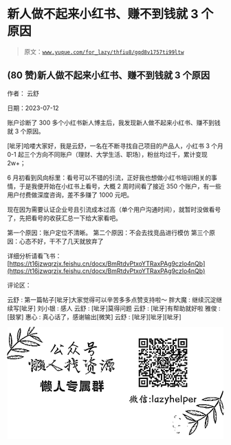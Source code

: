 # 新人做不起来小红书、赚不到钱就 3 个原因

> 原文：[`www.yuque.com/for_lazy/thfiu8/gqd8v1757ti99ltw`](https://www.yuque.com/for_lazy/thfiu8/gqd8v1757ti99ltw)



## (80 赞)新人做不起来小红书、赚不到钱就 3 个原因 

作者： 云舒 

日期：2023-07-12 

账户诊断了 300 多个小红书新人博主后，我发现新人做不起来小红书、赚不到钱就 3 个原因。 

[呲牙]哈喽大家好，我是云舒，一名在不断寻找自己项目的产品人，小红书 3 个月 0-1 起三个方向不同账户（理财、大学生活、职场），粉丝均过千，累计变现 2w+； 

6 月初看到风向标里：看号可以不错的引流，正好我也想做小红书培训相关的事情，于是我便开始在小红书上看号，大概 2 周时间看了接近 350 个账户，有一些用户付费做深度咨询，差不多赚了 1000 元吧。 

现在因为需要认证企业号且引流成本过高（单个用户沟通时间），就暂时没做看号了，先把看号的收获汇总一下给大家看吧。 

第一个原因：账户定位不清晰。 第二个原因：不会去找竞品进行模仿 第三个原因：心态不好，干不了几天就放弃了 

详细分析请看飞书：[https://t16jzwqrzjx.feishu.cn/docx/BmRtdvPtxoYTRaxPAg9czIo4nQb](https://t16jzwqrzjx.feishu.cn/docx/BmRtdvPtxoYTRaxPAg9czIo4nQb) 

评论区： 

云舒 : 第一篇帖子[呲牙]大家觉得可以辛苦多多点赞支持啦～ 胖大魔 : 继续沉淀继续写[呲牙] 刘小银 : 感人 云舒 : [呲牙]莫得问题 云舒 : [呲牙]有帮助就好啦 雅俊 : [鼓掌] 惠心 : 真心话了，感谢输出[微笑] 云舒 : [呲牙][呲牙][呲牙] 

![](img/894d30a529e7c37bcd3392323c99941c.png)  